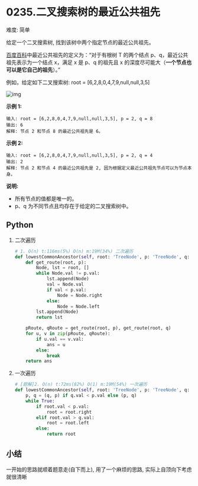 # 0235.二叉搜索树的最近公共祖先

难度: 简单

给定一个二叉搜索树, 找到该树中两个指定节点的最近公共祖先。

[百度百科](https://baike.baidu.com/item/最近公共祖先/8918834?fr=aladdin)中最近公共祖先的定义为：“对于有根树 T 的两个结点 p、q，最近公共祖先表示为一个结点 x，满足 x 是 p、q 的祖先且 x 的深度尽可能大（**一个节点也可以是它自己的祖先**）。”

例如，给定如下二叉搜索树: root = [6,2,8,0,4,7,9,null,null,3,5]

![img](https://assets.leetcode-cn.com/aliyun-lc-upload/uploads/2018/12/14/binarysearchtree_improved.png)

 

**示例 1:**

```
输入: root = [6,2,8,0,4,7,9,null,null,3,5], p = 2, q = 8
输出: 6 
解释: 节点 2 和节点 8 的最近公共祖先是 6。
```

**示例 2:**

```
输入: root = [6,2,8,0,4,7,9,null,null,3,5], p = 2, q = 4
输出: 2
解释: 节点 2 和节点 4 的最近公共祖先是 2, 因为根据定义最近公共祖先节点可以为节点本身。
```

 

**说明:**

- 所有节点的值都是唯一的。
- p、q 为不同节点且均存在于给定的二叉搜索树中。

## Python

1. 二次遍历

   ```python
   # 1. O(n) t:116ms(5%) O(n) m:19M(34%) 二次遍历
   def lowestCommonAncestor(self, root: 'TreeNode', p: 'TreeNode', q: 'TreeNode') -> 'TreeNode':
       def get_route(root, p):
           Node, lst = root, []
           while Node.val != p.val:
               lst.append(Node)
               val = Node.val
               if val < p.val:
                   Node = Node.right
               else:
                   Node = Node.left
           lst.append(Node)
           return lst
   
       pRoute, qRoute = get_route(root, p), get_route(root, q)
       for u, v in zip(pRoute, qRoute):
           if u.val == v.val:
               ans = u
           else:
               break
       return ans
   ```

2. 一次遍历

   ```python
   # [题解]2. O(n) t:72ms(82%) O(1) m:19M(54%) 一次遍历
   def lowestCommonAncestor(self, root: 'TreeNode', p: 'TreeNode', q: 'TreeNode') -> 'TreeNode':
       p, q = (q, p) if q.val < p.val else (p, q)
       while True:
           if root.val < p.val:
               root = root.right
           elif root.val > q.val:
               root = root.left
           else:
               return root
   ```

## 小结

一开始的思路就顺着题意走(自下而上), 用了一个麻烦的思路, 实际上自顶向下考虑就很清晰